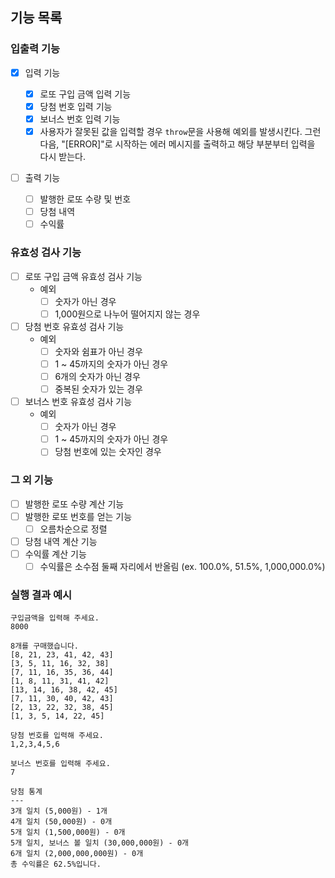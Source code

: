 ## 기능 목록

### 입출력 기능

- [x] 입력 기능

  - [x] 로또 구입 금액 입력 기능
  - [x] 당첨 번호 입력 기능
  - [x] 보너스 번호 입력 기능
  - [x] 사용자가 잘못된 값을 입력할 경우 `throw`문을 사용해 예외를 발생시킨다. 그런 다음, "[ERROR]"로 시작하는 에러 메시지를 출력하고 해당 부분부터 입력을 다시 받는다.

- [ ] 출력 기능
  - [ ] 발행한 로또 수량 및 번호
  - [ ] 당첨 내역
  - [ ] 수익률

### 유효성 검사 기능

- [ ] 로또 구입 금액 유효성 검사 기능
  - 예외
    - [ ] 숫자가 아닌 경우
    - [ ] 1,000원으로 나누어 떨어지지 않는 경우
- [ ] 당첨 번호 유효성 검사 기능
  - 예외
    - [ ] 숫자와 쉼표가 아닌 경우
    - [ ] 1 ~ 45까지의 숫자가 아닌 경우
    - [ ] 6개의 숫자가 아닌 경우
    - [ ] 중복된 숫자가 있는 경우
- [ ] 보너스 번호 유효성 검사 기능
  - 예외
    - [ ] 숫자가 아닌 경우
    - [ ] 1 ~ 45까지의 숫자가 아닌 경우
    - [ ] 당첨 번호에 있는 숫자인 경우

### 그 외 기능

- [ ] 발행한 로또 수량 계산 기능
- [ ] 발행한 로또 번호를 얻는 기능
  - [ ] 오름차순으로 정렬
- [ ] 당첨 내역 계산 기능
- [ ] 수익률 계산 기능
  - [ ] 수익률은 소수점 둘째 자리에서 반올림 (ex. 100.0%, 51.5%, 1,000,000.0%)

### 실행 결과 예시

```
구입금액을 입력해 주세요.
8000

8개를 구매했습니다.
[8, 21, 23, 41, 42, 43]
[3, 5, 11, 16, 32, 38]
[7, 11, 16, 35, 36, 44]
[1, 8, 11, 31, 41, 42]
[13, 14, 16, 38, 42, 45]
[7, 11, 30, 40, 42, 43]
[2, 13, 22, 32, 38, 45]
[1, 3, 5, 14, 22, 45]

당첨 번호를 입력해 주세요.
1,2,3,4,5,6

보너스 번호를 입력해 주세요.
7

당첨 통계
---
3개 일치 (5,000원) - 1개
4개 일치 (50,000원) - 0개
5개 일치 (1,500,000원) - 0개
5개 일치, 보너스 볼 일치 (30,000,000원) - 0개
6개 일치 (2,000,000,000원) - 0개
총 수익률은 62.5%입니다.
```
